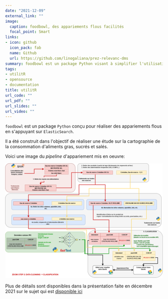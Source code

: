 ```yaml
---
date: "2021-12-09"
external_link: ""
image:
  caption: foodbowl, des appariements flous facilités  
  focal_point: Smart
links:
- icon: github
  icon_pack: fab
  name: Github
  url: https://github.com/linogaliana/prez-relevanc-dms
summary: foodbowl est un package Python visant à simplifier l'utilisation d'ElasticSearch pour effectuer des appariements flous
tags:
- utilitR
- opensource
- documentation
title: utilitR
url_code: ""
url_pdf: ""
url_slides: ""
url_video: ""
---
```


`foodbowl` est un package `Python` conçu pour réaliser des appariements
flous en s'appuyant sur `ElasticSearch`. 

Il a été construit dans l'objectif de réaliser une étude sur la cartographie
de la consommation d'aliments gras, sucrés et salés. 

Voici une image du *pipeline* d'appariement mis en oeuvre:

![](featured.png)

Plus de détails sont disponibles dans la présentation faite en décembre 2021
sur le sujet qui est
[disponible ici](https://epic-davinci-acb57b.netlify.app/#1)
